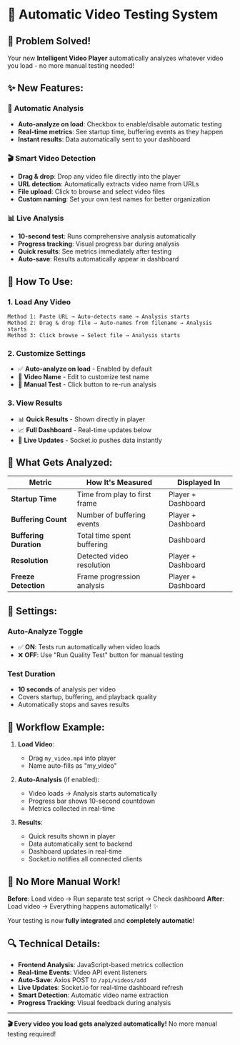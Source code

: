# 🤖 Automatic Video Testing System

## 🎯 **Problem Solved!**

Your new **Intelligent Video Player** automatically analyzes whatever video you load - no more manual testing needed!

## ✨ **New Features:**

### 🔄 **Automatic Analysis**
- **Auto-analyze on load**: Checkbox to enable/disable automatic testing
- **Real-time metrics**: See startup time, buffering events as they happen
- **Instant results**: Data automatically sent to your dashboard

### 🎬 **Smart Video Detection**
- **Drag & drop**: Drop any video file directly into the player
- **URL detection**: Automatically extracts video name from URLs
- **File upload**: Click to browse and select video files
- **Custom naming**: Set your own test names for better organization

### 📊 **Live Analysis**
- **10-second test**: Runs comprehensive analysis automatically
- **Progress tracking**: Visual progress bar during analysis
- **Quick results**: See metrics immediately after testing
- **Auto-save**: Results automatically appear in dashboard

## 🚀 **How To Use:**

### 1. **Load Any Video**
```
Method 1: Paste URL → Auto-detects name → Analysis starts
Method 2: Drag & drop file → Auto-names from filename → Analysis starts  
Method 3: Click browse → Select file → Analysis starts
```

### 2. **Customize Settings**
- ✅ **Auto-analyze on load** - Enabled by default
- 📝 **Video Name** - Edit to customize test name
- 🧪 **Manual Test** - Click button to re-run analysis

### 3. **View Results**
- 📊 **Quick Results** - Shown directly in player
- 📈 **Full Dashboard** - Real-time updates below
- 🔄 **Live Updates** - Socket.io pushes data instantly

## 🎥 **What Gets Analyzed:**

| Metric | How It's Measured | Displayed In |
|--------|------------------|-------------|
| **Startup Time** | Time from play to first frame | Player + Dashboard |
| **Buffering Count** | Number of buffering events | Player + Dashboard |
| **Buffering Duration** | Total time spent buffering | Dashboard |
| **Resolution** | Detected video resolution | Player + Dashboard |
| **Freeze Detection** | Frame progression analysis | Player + Dashboard |

## 🔧 **Settings:**

### Auto-Analyze Toggle
- ✅ **ON**: Tests run automatically when video loads
- ❌ **OFF**: Use "Run Quality Test" button for manual testing

### Test Duration
- **10 seconds** of analysis per video
- Covers startup, buffering, and playback quality
- Automatically stops and saves results

## 📱 **Workflow Example:**

1. **Load Video**: 
   - Drag `my_video.mp4` into player
   - Name auto-fills as "my_video"
   
2. **Auto-Analysis** (if enabled):
   - Video loads → Analysis starts automatically
   - Progress bar shows 10-second countdown
   - Metrics collected in real-time
   
3. **Results**:
   - Quick results shown in player
   - Data automatically sent to backend
   - Dashboard updates in real-time
   - Socket.io notifies all connected clients

## 🎯 **No More Manual Work!**

**Before**: Load video → Run separate test script → Check dashboard
**After**: Load video → Everything happens automatically! ✨

Your testing is now **fully integrated** and **completely automatic**!

## 🔍 **Technical Details:**

- **Frontend Analysis**: JavaScript-based metrics collection
- **Real-time Events**: Video API event listeners
- **Auto-Save**: Axios POST to `/api/videos/add`
- **Live Updates**: Socket.io for real-time dashboard refresh
- **Smart Detection**: Automatic video name extraction
- **Progress Tracking**: Visual feedback during analysis

---

**🎬 Every video you load gets analyzed automatically!** No more manual testing required!
